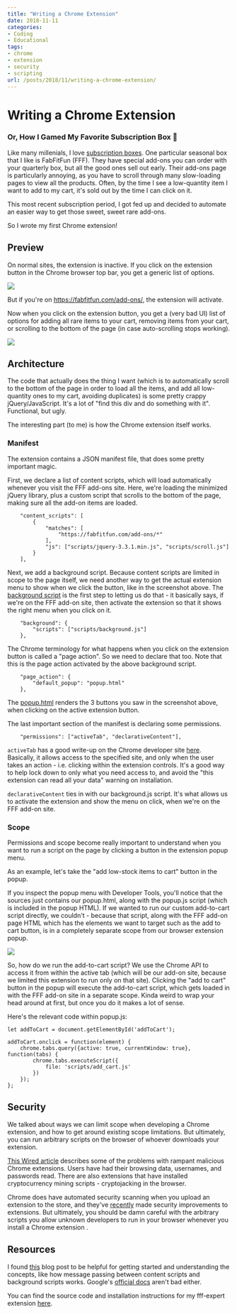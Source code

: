 ```yaml
---
title: "Writing a Chrome Extension"
date: 2018-11-11
categories:
- Coding
- Educational
tags:
- chrome
- extension
- security
- scripting
url: /posts/2018/11/writing-a-chrome-extension/
---
```


# Writing a Chrome Extension
### Or, How I Gamed My Favorite Subscription Box 💁

Like many millenials, I love [subscription boxes](/tags/adabox/). One particular seasonal box that I like is FabFitFun (FFF). They have special add-ons you can order with your quarterly box, but all the good ones sell out early. Their add-ons page is particularly annoying, as you have to scroll through many slow-loading pages to view all the products. Often, by the time I see a low-quantity item I want to add to my cart, it's sold out by the time I can click on it.

This most recent subscription period, I got fed up and decided to automate an easier way to get those sweet, sweet rare add-ons.

So I wrote my first Chrome extension!

## Preview

On normal sites, the extension is inactive. If you click on the extension button in the Chrome browser top bar, you get a generic list of options.
<p><img src="/img/posts/fff-expert-inactive.png"/></p>

But if you're on https://fabfitfun.com/add-ons/, the extension will activate. 

Now when you click on the extension button, you get a (very bad UI) list of options for adding all rare items to your cart, removing items from your cart, or scrolling to the bottom of the page (in case auto-scrolling stops working). 
<p><img src="/img/posts/fff-expert-buttons.png"/></p>


## Architecture
The code that actually does the thing I want (which is to automatically scroll to the bottom of the page in order to load all the items, and add all low-quantity ones to my cart, avoiding duplicates) is some pretty crappy jQuery/JavaScript. It's a lot of "find this div and do something with it". Functional, but ugly.

The interesting part (to me) is how the Chrome extension itself works.

### Manifest
The extension contains a JSON manifest file, that does some pretty important magic.

First, we declare a list of content scripts, which will load automatically whenever you visit the FFF add-ons site. Here, we're loading the minimized jQuery library, plus a custom script that scrolls to the bottom of the page, making sure all the add-on items are loaded.
```
    "content_scripts": [
        {
            "matches": [
                "https://fabfitfun.com/add-ons/*"
            ],
            "js": ["scripts/jquery-3.3.1.min.js", "scripts/scroll.js"]
        }
    ],
```

Next, we add a background script. Because content scripts are limited in scope to the page itself, we need another way to get the actual extension menu to show when we click the button, like in the screenshot above. The [background script](https://github.com/aschlesener/fff-expert/blob/master/scripts/background.js) is the first step to letting us do that - it basically says, if we're on the FFF add-on site, then activate the extension so that it shows the right menu when you click on it.

```    
    "background": {
        "scripts": ["scripts/background.js"]
    },
```

The Chrome terminology for what happens when you click on the extension button is called a "page action". So we need to declare that too. Note that this is the page action activated by the above background script.

```
    "page_action": {
        "default_popup": "popup.html"
    },
```

The [popup.html](https://github.com/aschlesener/fff-expert/blob/master/popup.html) renders the 3 buttons you saw in the screenshot above, when clicking on the active extension button.

The last important section of the manifest is declaring some permissions.
```
    "permissions": ["activeTab", "declarativeContent"],
```

`activeTab` has a good write-up on the Chrome developer site [here](https://developer.chrome.com/extensions/activeTab). Basically, it allows access to the specified site, and only when the user takes an action - i.e. clicking within the extension controls. It's a good way to help lock down to only what you need access to, and avoid the "this extension can read all your data" warning on installation.

`declarativeContent` ties in with our background.js script. It's what allows us to activate the extension and show the menu on click, when we're on the FFF add-on site.

### Scope
Permissions and scope become really important to understand when you want to run a script on the page by clicking a button in the extension popup menu.

As an example, let's take the "add low-stock items to cart" button in the popup. 

If you inspect the popup menu with Developer Tools, you'll notice that the sources just contains our popup.html, along with the popup.js script (which is included in the popup HTML). If we wanted to run our custom add-to-cart script directly, we couldn't - because that script, along with the FFF add-on page HTML which has the elements we want to target such as the add to cart button, is in a completely separate scope from our browser extension popup.

<p><img src="/img/posts/fff-popup-scope.png"/></p>

So, how do we run the add-to-cart script? We use the Chrome API to access it from within the active tab (which will be our add-on site, because we limited this extension to run only on that site). Clicking the "add to cart" button in the popup will execute the add-to-cart script, which gets loaded in with the FFF add-on site in a separate scope. Kinda weird to wrap your head around at first, but once you do it makes a lot of sense.

Here's the relevant code within popup.js:

```
let addToCart = document.getElementById('addToCart');

addToCart.onclick = function(element) {
    chrome.tabs.query({active: true, currentWindow: true}, function(tabs) {
        chrome.tabs.executeScript({
            file: 'scripts/add_cart.js'
        })
    });
};
```

## Security
We talked about ways we can limit scope when developing a Chrome extension, and how to get around existing scope limitations. But ultimately, you can run arbitrary scripts on the browser of whoever downloads your extension. 

[This Wired article](https://www.wired.com/story/chrome-extension-malware/) describes some of the problems with rampant malicious Chrome extensions. Users have had their browsing data, usernames, and passwords read. There are also extensions that have installed cryptocurrency mining scripts - cryptojacking in the browser.

Chrome does have automated security scanning when you upload an extension to the store, and they've [recently](https://thehackernews.com/2018/10/google-chrome-extensions-security.html) made security improvements to extensions. But ultimately, you should be damn careful with the arbitrary scripts you allow unknown developers to run in your browser whenever you install a Chrome extension .

## Resources
I found [this](https://robots.thoughtbot.com/how-to-make-a-chrome-extension) blog post to be helpful for getting started and understanding the concepts, like how message passing between content scripts and background scripts works. Google's [official docs](https://developer.chrome.com/extensions/getstarted) aren't bad either. 

You can find the source code and installation instructions for my fff-expert extension [here](https://github.com/aschlesener/fff-expert). 